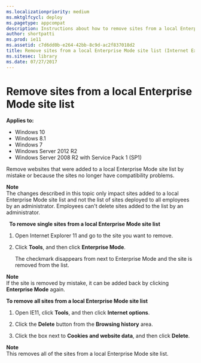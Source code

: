 ```yaml
---
ms.localizationpriority: medium
ms.mktglfcycl: deploy
ms.pagetype: appcompat
description: Instructions about how to remove sites from a local Enterprise Mode site list.
author: shortpatti
ms.prod: ie11
ms.assetid: c7d6dd0b-e264-42bb-8c9d-ac2f837018d2
title: Remove sites from a local Enterprise Mode site list (Internet Explorer 11 for IT Pros)
ms.sitesec: library
ms.date: 07/27/2017
---
```



# Remove sites from a local Enterprise Mode site list

**Applies to:**

-   Windows 10
-   Windows 8.1
-   Windows 7
-   Windows Server 2012 R2
-   Windows Server 2008 R2 with Service Pack 1 (SP1)

Remove websites that were added to a local Enterprise Mode site list by mistake or because the sites no longer have compatibility problems.

**Note**<br>The changes described in this topic only impact sites added to a local Enterprise Mode site list and not the list of sites deployed to all employees by an administrator. Employees can't delete sites added to the list by an administrator.

  **To remove single sites from a local Enterprise Mode site list**

1.  Open Internet Explorer 11 and go to the site you want to remove.

2.  Click **Tools**, and then click **Enterprise Mode**.<p>
The checkmark disappears from next to Enterprise Mode and the site is removed from the list.

**Note**<br>If the site is removed by mistake, it can be added back by clicking **Enterprise Mode** again.

 **To remove all sites from a local Enterprise Mode site list**

1.  Open IE11, click **Tools**, and then click **Internet options**.

2.  Click the **Delete** button from the **Browsing history** area.

3.  Click the box next to **Cookies and website data**, and then click **Delete**.

**Note**<br>This removes all of the sites from a local Enterprise Mode site list.

     

 

 



